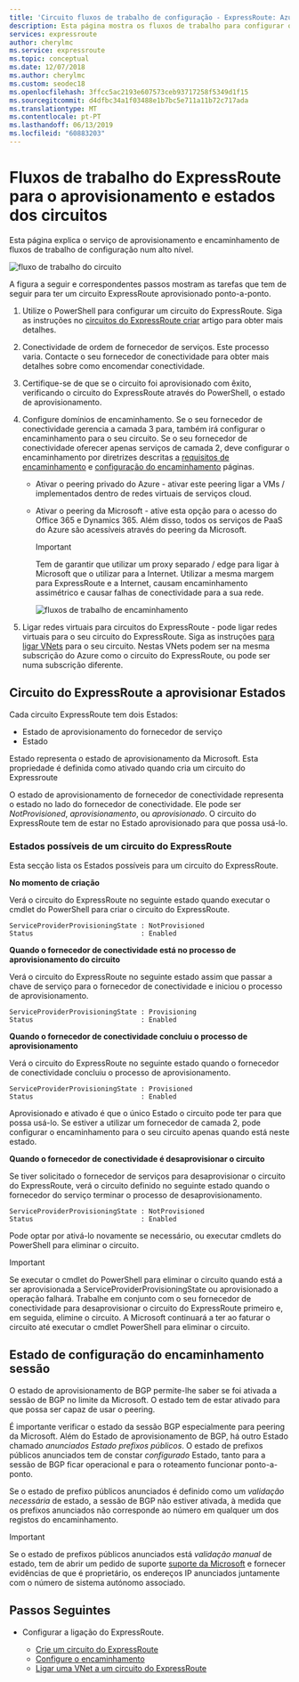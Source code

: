 ```yaml
---
title: 'Circuito fluxos de trabalho de configuração - ExpressRoute: Azure| Microsoft Docs'
description: Esta página mostra os fluxos de trabalho para configurar o circuito do ExpressRoute e de peerings
services: expressroute
author: cherylmc
ms.service: expressroute
ms.topic: conceptual
ms.date: 12/07/2018
ms.author: cherylmc
ms.custom: seodec18
ms.openlocfilehash: 3ffcc5ac2193e607573ceb93717258f5349d1f15
ms.sourcegitcommit: d4dfbc34a1f03488e1b7bc5e711a11b72c717ada
ms.translationtype: MT
ms.contentlocale: pt-PT
ms.lasthandoff: 06/13/2019
ms.locfileid: "60883203"
---
```

# <a name="expressroute-workflows-for-circuit-provisioning-and-circuit-states"></a>Fluxos de trabalho do ExpressRoute para o aprovisionamento e estados dos circuitos
Esta página explica o serviço de aprovisionamento e encaminhamento de fluxos de trabalho de configuração num alto nível.

![fluxo de trabalho do circuito](./media/expressroute-workflows/expressroute-circuit-workflow.png)

A figura a seguir e correspondentes passos mostram as tarefas que tem de seguir para ter um circuito ExpressRoute aprovisionado ponto-a-ponto. 

1. Utilize o PowerShell para configurar um circuito do ExpressRoute. Siga as instruções no [circuitos do ExpressRoute criar](expressroute-howto-circuit-classic.md) artigo para obter mais detalhes.
2. Conectividade de ordem de fornecedor de serviços. Este processo varia. Contacte o seu fornecedor de conectividade para obter mais detalhes sobre como encomendar conectividade.
3. Certifique-se de que se o circuito foi aprovisionado com êxito, verificando o circuito do ExpressRoute através do PowerShell, o estado de aprovisionamento. 
4. Configure domínios de encaminhamento. Se o seu fornecedor de conectividade gerencia a camada 3 para, também irá configurar o encaminhamento para o seu circuito. Se o seu fornecedor de conectividade oferecer apenas serviços de camada 2, deve configurar o encaminhamento por diretrizes descritas a [requisitos de encaminhamento](expressroute-routing.md) e [configuração do encaminhamento](expressroute-howto-routing-classic.md) páginas.
   
   * Ativar o peering privado do Azure - ativar este peering ligar a VMs / implementados dentro de redes virtuais de serviços cloud.

   * Ativar o peering da Microsoft - ative esta opção para o acesso do Office 365 e Dynamics 365. Além disso, todos os serviços de PaaS do Azure são acessíveis através do peering da Microsoft.
     
     > [!IMPORTANT]
     > Tem de garantir que utilizar um proxy separado / edge para ligar à Microsoft que o utilizar para a Internet. Utilizar a mesma margem para ExpressRoute e a Internet, causam encaminhamento assimétrico e causar falhas de conectividade para a sua rede.
     > 
     > 
     
     ![fluxos de trabalho de encaminhamento](./media/expressroute-workflows/routing-workflow.png)
5. Ligar redes virtuais para circuitos do ExpressRoute - pode ligar redes virtuais para o seu circuito do ExpressRoute. Siga as instruções [para ligar VNets](expressroute-howto-linkvnet-arm.md) para o seu circuito. Nestas VNets podem ser na mesma subscrição do Azure como o circuito do ExpressRoute, ou pode ser numa subscrição diferente.

## <a name="expressroute-circuit-provisioning-states"></a>Circuito do ExpressRoute a aprovisionar Estados
Cada circuito ExpressRoute tem dois Estados:

* Estado de aprovisionamento do fornecedor de serviço
* Estado

Estado representa o estado de aprovisionamento da Microsoft. Esta propriedade é definida como ativado quando cria um circuito do Expressroute

O estado de aprovisionamento de fornecedor de conectividade representa o estado no lado do fornecedor de conectividade. Ele pode ser *NotProvisioned*, *aprovisionamento*, ou *aprovisionado*. O circuito do ExpressRoute tem de estar no Estado aprovisionado para que possa usá-lo.

### <a name="possible-states-of-an-expressroute-circuit"></a>Estados possíveis de um circuito do ExpressRoute
Esta secção lista os Estados possíveis para um circuito do ExpressRoute.

**No momento de criação**

Verá o circuito do ExpressRoute no seguinte estado quando executar o cmdlet do PowerShell para criar o circuito do ExpressRoute.

    ServiceProviderProvisioningState : NotProvisioned
    Status                           : Enabled


**Quando o fornecedor de conectividade está no processo de aprovisionamento do circuito**

Verá o circuito do ExpressRoute no seguinte estado assim que passar a chave de serviço para o fornecedor de conectividade e iniciou o processo de aprovisionamento.

    ServiceProviderProvisioningState : Provisioning
    Status                           : Enabled


**Quando o fornecedor de conectividade concluiu o processo de aprovisionamento**

Verá o circuito do ExpressRoute no seguinte estado quando o fornecedor de conectividade concluiu o processo de aprovisionamento.

    ServiceProviderProvisioningState : Provisioned
    Status                           : Enabled

Aprovisionado e ativado é que o único Estado o circuito pode ter para que possa usá-lo. Se estiver a utilizar um fornecedor de camada 2, pode configurar o encaminhamento para o seu circuito apenas quando está neste estado.

**Quando o fornecedor de conectividade é desaprovisionar o circuito**

Se tiver solicitado o fornecedor de serviços para desaprovisionar o circuito do ExpressRoute, verá o circuito definido no seguinte estado quando o fornecedor do serviço terminar o processo de desaprovisionamento.

    ServiceProviderProvisioningState : NotProvisioned
    Status                           : Enabled


Pode optar por ativá-lo novamente se necessário, ou executar cmdlets do PowerShell para eliminar o circuito.  

> [!IMPORTANT]
> Se executar o cmdlet do PowerShell para eliminar o circuito quando está a ser aprovisionada a ServiceProviderProvisioningState ou aprovisionado a operação falhará. Trabalhe em conjunto com o seu fornecedor de conectividade para desaprovisionar o circuito do ExpressRoute primeiro e, em seguida, elimine o circuito. A Microsoft continuará a ter ao faturar o circuito até executar o cmdlet PowerShell para eliminar o circuito.
> 
> 

## <a name="routing-session-configuration-state"></a>Estado de configuração do encaminhamento sessão
O estado de aprovisionamento de BGP permite-lhe saber se foi ativada a sessão de BGP no limite da Microsoft. O estado tem de estar ativado para que possa ser capaz de usar o peering.

É importante verificar o estado da sessão BGP especialmente para peering da Microsoft. Além do Estado de aprovisionamento de BGP, há outro Estado chamado *anunciados Estado prefixos públicos*. O estado de prefixos públicos anunciados tem de constar *configurado* Estado, tanto para a sessão de BGP ficar operacional e para o roteamento funcionar ponto-a-ponto. 

Se o estado de prefixo públicos anunciados é definido como um *validação necessária* de estado, a sessão de BGP não estiver ativada, à medida que os prefixos anunciados não corresponde ao número em qualquer um dos registos do encaminhamento. 

> [!IMPORTANT]
> Se o estado de prefixos públicos anunciados está *validação manual* de estado, tem de abrir um pedido de suporte [suporte da Microsoft](https://portal.azure.com/?#blade/Microsoft_Azure_Support/HelpAndSupportBlade) e fornecer evidências de que é proprietário, os endereços IP anunciados juntamente com o número de sistema autónomo associado.
> 
> 

## <a name="next-steps"></a>Passos Seguintes
* Configurar a ligação do ExpressRoute.
  
  * [Crie um circuito do ExpressRoute](expressroute-howto-circuit-arm.md)
  * [Configure o encaminhamento](expressroute-howto-routing-arm.md)
  * [Ligar uma VNet a um circuito do ExpressRoute](expressroute-howto-linkvnet-arm.md)

